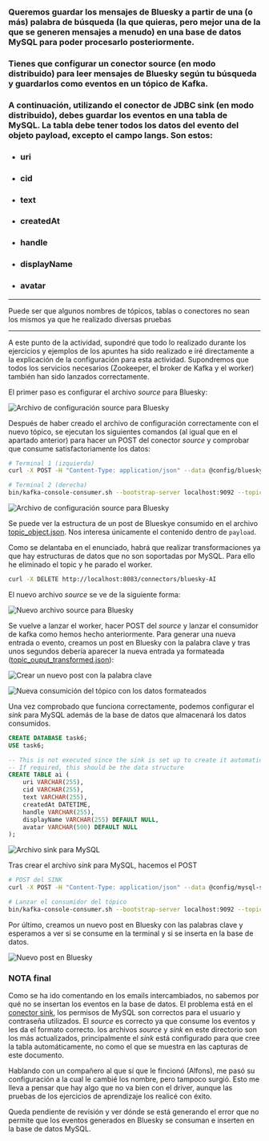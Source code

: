 ### Queremos guardar los mensajes de Bluesky a partir de una (o más) palabra de búsqueda (la que quieras, pero mejor una de la que se generen mensajes a menudo) en una base de datos MySQL para poder procesarlo posteriormente.

### Tienes que configurar un conector source (en modo distribuido) para leer mensajes de Bluesky según tu búsqueda y guardarlos como eventos en un tópico de Kafka.

### A continuación, utilizando el conector de JDBC sink (en modo distribuido), debes guardar los eventos en una tabla de MySQL. La tabla debe tener todos los datos del evento del objeto payload, excepto el campo langs. Son estos:

-  ### uri
-  ### cid
-  ### text
-  ### createdAt
-  ### handle
-  ### displayName
-  ### avatar

---

Puede ser que algunos nombres de tópicos, tablas o conectores no sean los mismos ya que he realizado diversas pruebas

---

A este punto de la actividad, supondré que todo lo realizado durante los ejercicios y ejemplos de los apuntes ha sido realizado e iré directamente a la explicación de la configuración para esta actividad. Supondremos que todos los servicios necesarios (Zookeeper, el broker de Kafka y el worker) también han sido lanzados correctamente.

El primer paso es configurar el archivo _source_ para Bluesky:

![Archivo de configuración source para Bluesky](./screenshots/0%20bluesky%20source.png)

Después de haber creado el archivo de configuración correctamente con el nuevo tópico, se ejecutan los siguientes comandos (al igual que en el apartado anterior) para hacer un POST del conector _source_ y comprobar que consume satisfactoriamente los datos:

```bash
# Terminal 1 (izquierda)
curl -X POST -H "Content-Type: application/json" --data @config/bluesky-source.json http://localhost:8083/connectors

# Terminal 2 (derecha)
bin/kafka-console-consumer.sh --bootstrap-server localhost:9092 --topic ai --from-beginning
```

![Archivo de configuración source para Bluesky](./screenshots/1%20post%20source%20and%20check%20data.png)

Se puede ver la estructura de un post de Blueskye consumido en el archivo [topic_object.json](./topic_object.json). Nos interesa únicamente el contenido dentro de `payload`.

Como se delantaba en el enunciado, habrá que realizar transformaciones ya que hay estructuras de datos que no son soportadas por MySQL. Para ello he eliminado el topic y he parado el worker.

```bash
curl -X DELETE http://localhost:8083/connectors/bluesky-AI
```

El nuevo archivo _source_ se ve de la siguiente forma:

![Nuevo archivo source para Bluesky](./screenshots/2%20transformed%20source%20file.png)

Se vuelve a lanzar el worker, hacer POST del _source_ y lanzar el consumidor de kafka como hemos hecho anteriormente. Para generar una nueva entrada o evento, creamos un post en Bluesky con la palabra clave y tras unos segundos debería aparecer la nueva entrada ya formateada ([topic_ouput_transformed.json](./topic_ouput_transformed.json)):

![Crear un nuevo post con la palabra clave](./screenshots/3%20new%20post%20with%20words.png)

![Nueva consumición del tópico con los datos formateados](./screenshots/4%20consumed%20and%20transformed.png)

Una vez comprobado que funciona correctamente, podemos configurar el _sink_ para MySQL además de la base de datos que almacenará los datos consumidos.

```SQL
CREATE DATABASE task6;
USE task6;

-- This is not executed since the sink is set up to create it automatically
-- If required, this should be the data structure
CREATE TABLE ai (
	uri VARCHAR(255),
    cid VARCHAR(255),
    text VARCHAR(255),
    createdAt DATETIME,
    handle VARCHAR(255),
    displayName VARCHAR(255) DEFAULT NULL,
    avatar VARCHAR(500) DEFAULT NULL
);
```

![Archivo sink para MySQL](./screenshots/5%20sink%20mysql.png)

Tras crear el archivo _sink_ para MySQL, hacemos el POST

```bash
# POST del SINK
curl -X POST -H "Content-Type: application/json" --data @config/mysql-sink.json http://localhost:8083/connectors

# Lanzar el consumidor del tópico
bin/kafka-console-consumer.sh --bootstrap-server localhost:9092 --topic bluesky_ai --from-beginning
```

Por último, creamos un nuevo post en Bluesky con las palabras clave y esperamos a ver si se consume en la terminal y si se inserta en la base de datos.

![Nuevo post en Bluesky](./screenshots/6%20another%20post.png)

### NOTA final

Como se ha ido comentando en los emails intercambiados, no sabemos por qué no se insertan los eventos en la base de datos. El problema está en el [conector sink](./mysql-sink.json), los permisos de MySQL son correctos para el usuario y contraseña utilizados. El _source_ es correcto ya que consume los eventos y les da el formato correcto. los archivos _source_ y _sink_ en este directorio son los más actualizados, principalmente el _sink_ está configurado para que cree la tabla automáticamente, no como el que se muestra en las capturas de este documento.

Hablando con un compañero al que sí que le fincionó (Alfons), me pasó su configuración a la cual le cambié los nombre, pero tampoco surgió. Esto me lleva a pensar que hay algo que no va bien con el driver, aunque las pruebas de los ejercicios de aprendizaje los realicé con éxito.

Queda pendiente de revisión y ver dónde se está generando el error que no permite que los eventos generados en Bluesky se consuman e inserten en la base de datos MySQL.
